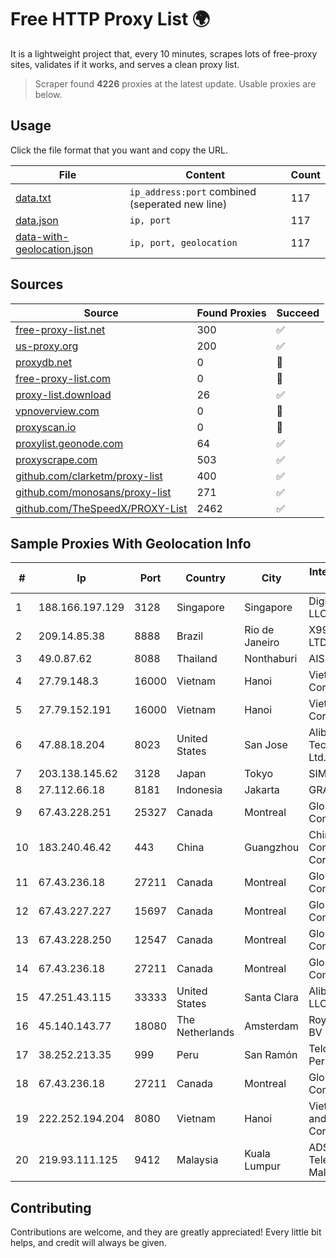 
# Free HTTP Proxy List 🌍

It is a lightweight project that, every 10 minutes, scrapes lots of free-proxy sites, validates if it works, and serves a clean proxy list.


> Scraper found **4226** proxies at the latest update. Usable proxies are below.

## Usage

Click the file format that you want and copy the URL.


|File|Content|Count|
|----|-------|-----|
|[data.txt](https://raw.githubusercontent.com/themiralay/Proxy-List-World/master/data.txt)|`ip_address:port` combined (seperated new line)|117|
|[data.json](https://raw.githubusercontent.com/themiralay/Proxy-List-World/master/data.json)|`ip, port`|117|
|[data-with-geolocation.json](https://raw.githubusercontent.com/themiralay/Proxy-List-World/master/data-with-geolocation.json)|`ip, port, geolocation`|117|

## Sources

|Source|Found Proxies|Succeed|
|------|-------------|-------|
|[free-proxy-list.net](https://free-proxy-list.net)|300|✅|
|[us-proxy.org](https://www.us-proxy.org)|200|✅|
|[proxydb.net](http://proxydb.net)|0|🚫|
|[free-proxy-list.com](https://free-proxy-list.com/?page=&port=&type%5B%5D=http&type%5B%5D=https&up_time=0&search=Search)|0|🚫|
|[proxy-list.download](https://www.proxy-list.download/HTTP)|26|✅|
|[vpnoverview.com](https://vpnoverview.com/privacy/anonymous-browsing/free-proxy-servers)|0|🚫|
|[proxyscan.io](https://www.proxyscan.io)|0|🚫|
|[proxylist.geonode.com](https://proxylist.geonode.com/api/proxy-list?limit=300&page=1&sort_by=lastChecked&sort_type=desc&protocols=http,https)|64|✅|
|[proxyscrape.com](https://api.proxyscrape.com/v2/?request=displayproxies&protocol=http&timeout=10000&country=all&ssl=all&anonymity=all)|503|✅|
|[github.com/clarketm/proxy-list](https://raw.githubusercontent.com/clarketm/proxy-list/master/proxy-list-raw.txt)|400|✅|
|[github.com/monosans/proxy-list](https://raw.githubusercontent.com/monosans/proxy-list/main/proxies/http.txt)|271|✅|
|[github.com/TheSpeedX/PROXY-List](https://raw.githubusercontent.com/TheSpeedX/PROXY-List/master/http.txt)|2462|✅|


## Sample Proxies With Geolocation Info

|#|Ip|Port|Country|City|Internet Service Provider|
|-|--|----|-------|----|-------------------------|
|1|188.166.197.129|3128|Singapore|Singapore|DigitalOcean, LLC|
|2|209.14.85.38|8888|Brazil|Rio de Janeiro|X99 INTERNET LTDA.|
|3|49.0.87.62|8088|Thailand|Nonthaburi|AIS-Fibre|
|4|27.79.148.3|16000|Vietnam|Hanoi|Viettel Corporation|
|5|27.79.152.191|16000|Vietnam|Hanoi|Viettel Corporation|
|6|47.88.18.204|8023|United States|San Jose|Alibaba (US) Technology Co., Ltd.|
|7|203.138.145.62|3128|Japan|Tokyo|SIMPLEIA|
|8|27.112.66.18|8181|Indonesia|Jakarta|GRAHANET|
|9|67.43.228.251|25327|Canada|Montreal|GloboTech Communications|
|10|183.240.46.42|443|China|Guangzhou|China Mobile Communications Corporation|
|11|67.43.236.18|27211|Canada|Montreal|GloboTech Communications|
|12|67.43.227.227|15697|Canada|Montreal|GloboTech Communications|
|13|67.43.228.250|12547|Canada|Montreal|GloboTech Communications|
|14|67.43.236.18|27211|Canada|Montreal|GloboTech Communications|
|15|47.251.43.115|33333|United States|Santa Clara|Alibaba Cloud LLC|
|16|45.140.143.77|18080|The Netherlands|Amsterdam|RoyaleHosting BV|
|17|38.252.213.35|999|Peru|San Ramón|Telcom Mikrotik Peru S.A.C.|
|18|67.43.236.18|27211|Canada|Montreal|GloboTech Communications|
|19|222.252.194.204|8080|Vietnam|Hanoi|VietNam Post and Telecom Corporation|
|20|219.93.111.125|9412|Malaysia|Kuala Lumpur|ADSL Streamyx Telekom Malaysia|



## Contributing

Contributions are welcome, and they are greatly appreciated! Every
little bit helps, and credit will always be given.


